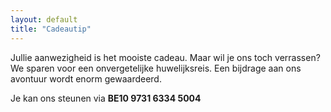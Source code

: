 ```yaml
---
layout: default
title: "Cadeautip"
---
```


Jullie aanwezigheid is het mooiste cadeau. Maar wil je ons toch verrassen? We sparen voor een onvergetelijke huwelijksreis. Een bijdrage aan ons avontuur wordt enorm gewaardeerd. 

Je kan ons steunen via **BE10 9731 6334 5004**
